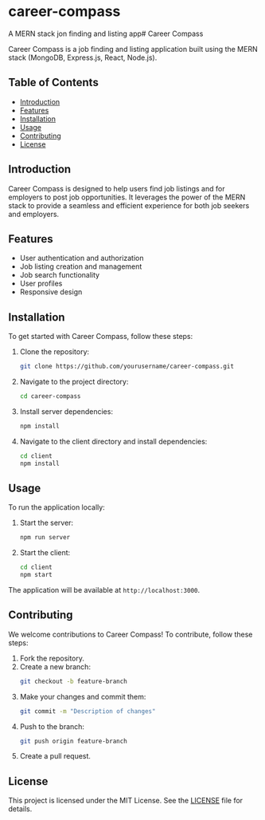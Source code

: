 # career-compass
A MERN stack jon finding and listing app# Career Compass

Career Compass is a job finding and listing application built using the MERN stack (MongoDB, Express.js, React, Node.js).

## Table of Contents

- [Introduction](#introduction)
- [Features](#features)
- [Installation](#installation)
- [Usage](#usage)
- [Contributing](#contributing)
- [License](#license)

## Introduction

Career Compass is designed to help users find job listings and for employers to post job opportunities. It leverages the power of the MERN stack to provide a seamless and efficient experience for both job seekers and employers.

## Features

- User authentication and authorization
- Job listing creation and management
- Job search functionality
- User profiles
- Responsive design

## Installation

To get started with Career Compass, follow these steps:

1. Clone the repository:
    ```bash
    git clone https://github.com/yourusername/career-compass.git
    ```
2. Navigate to the project directory:
    ```bash
    cd career-compass
    ```
3. Install server dependencies:
    ```bash
    npm install
    ```
4. Navigate to the client directory and install dependencies:
    ```bash
    cd client
    npm install
    ```

## Usage

To run the application locally:

1. Start the server:
    ```bash
    npm run server
    ```
2. Start the client:
    ```bash
    cd client
    npm start
    ```

The application will be available at `http://localhost:3000`.

## Contributing

We welcome contributions to Career Compass! To contribute, follow these steps:

1. Fork the repository.
2. Create a new branch:
    ```bash
    git checkout -b feature-branch
    ```
3. Make your changes and commit them:
    ```bash
    git commit -m "Description of changes"
    ```
4. Push to the branch:
    ```bash
    git push origin feature-branch
    ```
5. Create a pull request.

## License

This project is licensed under the MIT License. See the [LICENSE](LICENSE) file for details.
